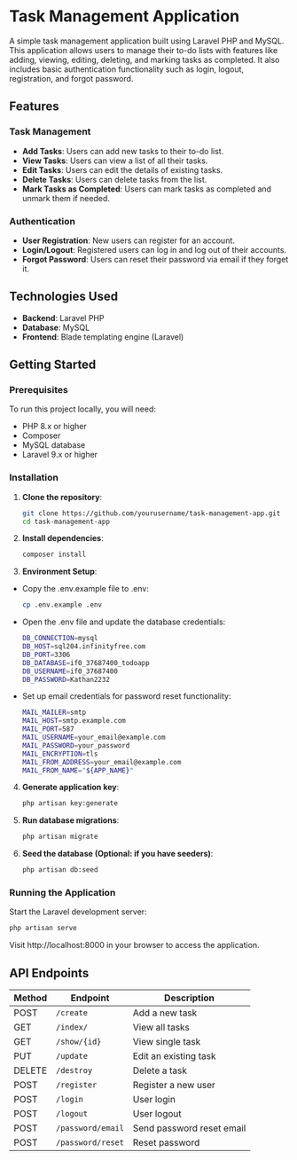 # Task Management Application

A simple task management application built using Laravel PHP and MySQL. This application allows users to manage their to-do lists with features like adding, viewing, editing, deleting, and marking tasks as completed. It also includes basic authentication functionality such as login, logout, registration, and forgot password.

## Features

### Task Management
- **Add Tasks**: Users can add new tasks to their to-do list.
- **View Tasks**: Users can view a list of all their tasks.
- **Edit Tasks**: Users can edit the details of existing tasks.
- **Delete Tasks**: Users can delete tasks from the list.
- **Mark Tasks as Completed**: Users can mark tasks as completed and unmark them if needed.

### Authentication
- **User Registration**: New users can register for an account.
- **Login/Logout**: Registered users can log in and log out of their accounts.
- **Forgot Password**: Users can reset their password via email if they forget it.

## Technologies Used

- **Backend**: Laravel PHP
- **Database**: MySQL
- **Frontend**: Blade templating engine (Laravel)

## Getting Started

### Prerequisites

To run this project locally, you will need:

- PHP 8.x or higher
- Composer
- MySQL database
- Laravel 9.x or higher

### Installation

1. **Clone the repository**:
   ```bash
   git clone https://github.com/yourusername/task-management-app.git
   cd task-management-app
   ```

2. **Install dependencies**:
    ```bash
    composer install
    ```

3. **Environment Setup**:
- Copy the .env.example file to .env:
    ```bash
    cp .env.example .env
    ```
- Open the .env file and update the database credentials:
    ```bash
    DB_CONNECTION=mysql
    DB_HOST=sql204.infinityfree.com
    DB_PORT=3306
    DB_DATABASE=if0_37687400_todoapp
    DB_USERNAME=if0_37687400
    DB_PASSWORD=Kathan2232
    ```

- Set up email credentials for password reset functionality:
    ```bash
    MAIL_MAILER=smtp
    MAIL_HOST=smtp.example.com
    MAIL_PORT=587
    MAIL_USERNAME=your_email@example.com
    MAIL_PASSWORD=your_password
    MAIL_ENCRYPTION=tls
    MAIL_FROM_ADDRESS=your_email@example.com
    MAIL_FROM_NAME="${APP_NAME}"
    ```

4. **Generate application key**:
    ```bash
    php artisan key:generate
    ```

5. **Run database migrations**:
    ```bash
    php artisan migrate
    ```

6. **Seed the database (Optional: if you have seeders)**:
    ```bash
    php artisan db:seed
    ```

### Running the Application

Start the Laravel development server:
```bash
php artisan serve
```

Visit http://localhost:8000 in your browser to access the application.

## API Endpoints


| Method | Endpoint                 | Description                     |
|--------|---------------------------|---------------------------------|
| POST   | `/create`                 | Add a new task                  |
| GET    | `/index/`                 | View all tasks
| GET    | `/show/{id}`                 | View single task                  |
| PUT    | `/update`            | Edit an existing task           |
| DELETE | `/destroy`            | Delete a task                   |
| POST   | `/register`              | Register a new user             |
| POST   | `/login`                 | User login                      |
| POST   | `/logout`                | User logout                     |
| POST   | `/password/email`        | Send password reset email       |
| POST   | `/password/reset`        | Reset password                  |




